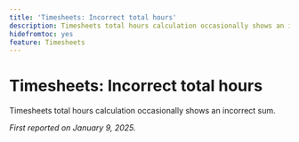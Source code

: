 ```yaml
---
title: 'Timesheets: Incorrect total hours'
description: Timesheets total hours calculation occasionally shows an incorrect sum.
hidefromtoc: yes
feature: Timesheets
---
```

# Timesheets: Incorrect total hours

Timesheets total hours calculation occasionally shows an incorrect sum.

_First reported on January 9, 2025._
